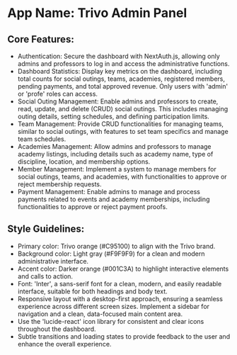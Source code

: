 # **App Name**: Trivo Admin Panel

## Core Features:

- Authentication: Secure the dashboard with NextAuth.js, allowing only admins and professors to log in and access the administrative functions.
- Dashboard Statistics: Display key metrics on the dashboard, including total counts for social outings, teams, academies, registered members, pending payments, and total approved revenue. Only users with 'admin' or 'profe' roles can access.
- Social Outing Management: Enable admins and professors to create, read, update, and delete (CRUD) social outings. This includes managing outing details, setting schedules, and defining participation limits.
- Team Management: Provide CRUD functionalities for managing teams, similar to social outings, with features to set team specifics and manage team schedules.
- Academies Management: Allow admins and professors to manage academy listings, including details such as academy name, type of discipline, location, and membership options.
- Member Management: Implement a system to manage members for social outings, teams, and academies, with functionalities to approve or reject membership requests.
- Payment Management: Enable admins to manage and process payments related to events and academy memberships, including functionalities to approve or reject payment proofs.

## Style Guidelines:

- Primary color: Trivo orange (#C95100) to align with the Trivo brand.
- Background color: Light gray (#F9F9F9) for a clean and modern administrative interface.
- Accent color: Darker orange (#001C3A) to highlight interactive elements and calls to action.
- Font: 'Inter', a sans-serif font for a clean, modern, and easily readable interface, suitable for both headings and body text.
- Responsive layout with a desktop-first approach, ensuring a seamless experience across different screen sizes. Implement a sidebar for navigation and a clean, data-focused main content area.
- Use the 'lucide-react' icon library for consistent and clear icons throughout the dashboard.
- Subtle transitions and loading states to provide feedback to the user and enhance the overall experience.